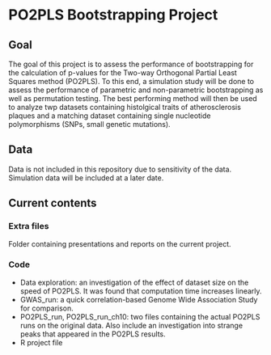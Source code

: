 # PO2PLS Bootstrapping Project

## Goal
The goal of this project is to assess the performance of bootstrapping for the calculation of p-values for the Two-way Orthogonal Partial Least Squares method (PO2PLS). To this end, a simulation study will be done to assess the performance of parametric and non-parametric bootstrapping as well as permutation testing. The best performing method will then be used to analyze twp datasets containing histolgical traits of atherosclerosis plaques and a matching dataset containing single nucleotide polymorphisms (SNPs, small genetic mutations).

## Data

Data is not included in this repository due to sensitivity of the data. Simulation data will be included at a later date. 

## Current contents
### Extra files
Folder containing presentations and reports on the current project.

### Code
* Data exploration: an investigation of the effect of dataset size on the speed of PO2PLS. It was found that computation time increases linearly.
* GWAS_run: a quick correlation-based Genome Wide Association Study for comparison.
* PO2PLS_run, PO2PLS_run_ch10: two files containing the actual PO2PLS runs on the original data. Also include an investigation into strange peaks that appeared in the PO2PLS results.
* R project file
